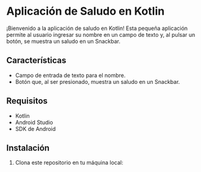 # Aplicación de Saludo en Kotlin

¡Bienvenido a la aplicación de saludo en Kotlin! Esta pequeña aplicación permite al usuario ingresar su nombre en un campo de texto y, al pulsar un botón, se muestra un saludo en un Snackbar.

## Características

- Campo de entrada de texto para el nombre.
- Botón que, al ser presionado, muestra un saludo en un Snackbar.

## Requisitos

- Kotlin
- Android Studio
- SDK de Android

## Instalación

1. Clona este repositorio en tu máquina local:
